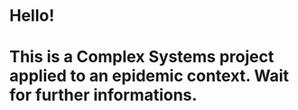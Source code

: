 # Hello!
# This is a Complex Systems project applied to an epidemic context. Wait for further informations.
